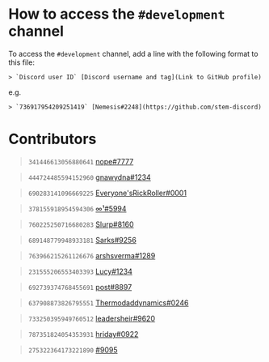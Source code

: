 # How to access the `#development` channel
To access the `#development` channel, add a line with the following format to this file:

```
> `Discord user ID` [Discord username and tag](Link to GitHub profile)
```

e.g.

```
> `736917954209251419` [Nemesis#2248](https://github.com/stem-discord)
```

# Contributors
> `341446613056880641` [nope#7777](https://github.com/nopeless)

> `444724485594152960` [gnawydna#1234](https://github.com/gnawydna)

> `690283141096669225` [Everyone'sRickRoller#0001](https://github.com/rickastley1)

> `378155918954594306` [∞¹#5994](https://github.com/turtleStew)

> `760225250716680283` [Slurp#8160](https://github.com/Shlurp)

> `689148779948933181` [Sarks#9256](https://github.com/Sir-Sarks)

> `763966215261126676` [arshsverma#1289](https://github.com/arshsverma)

> `231555206553403393` [Lucy#1234](https://github.com/noneuclideanmotion)

> `692739374768455691` [post#8897](https://github.com/postrequest69)

> `637908873826795551` [Thermodaddynamics#0246](https://github.com/Peacemaker47)

> `733250395949760512` [leadersheir#9620](https://github.com/leadersheir)

> `787351824054353931` [hriday#0922](https://github.com/HridayAg0102)

> `275322364173221890` [𝅳𝅳#9095](https://github.com/person-with-a-username)
